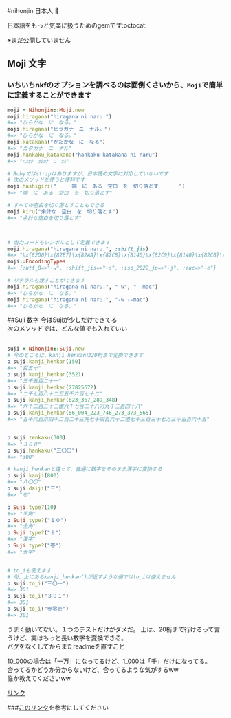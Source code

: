 #nihonjin 日本人 :sushi:

日本語をもっと気楽に扱うためのgemです:octocat:

※まだ公開していません

## Moji 文字

### いちいちnkfのオプションを調べるのは面倒くさいから、`Moji`で簡単に定義することができます
```ruby
moji = Nihonjin::Moji.new
moji.hiragana("hiragana ni naru.")
#=> "ひらがな　に　なる。"
moji.hiragana("ヒラガナ　ニ　ナル。")
#=> "ひらがな　に　なる。"
moji.katakana("かたかな　に　なる")
#=> "カタカナ　ニ　ナル"
moji.hankaku_katakana("hankaku katakana ni naru")
#=> "ﾊﾝｶｸ　ｶﾀｶﾅ　ﾆ　ﾅﾙ"

# Rubyではstripはありますが、日本語の文字に対応していないです
# 次のメソッドを使うと便利です
moji.hashigiri("     端　に　ある　空白　を　切り落とす　　　　")
#=> "端　に　ある　空白　を　切り落とす"

# すべての空白を切り落とすこともできる
moji.kiru("余計な　空白　を　切り落とす")
#=> "余計な空白を切り落とす"



# 出力コードもシンボルとして定義できます
moji.hiragana("hiragana ni naru.", :shift_jis)
#=> "\x{82D0}\x{82E7}\x{82AA}\x{82C8}\x{8140}\x{82C9}\x{8140}\x{82C8}\x{82E9}\x{8142}"
moji::EncodingTypes
#=> {:utf_8=>"-w", :shift_jis=>"-s", :iso_2022_jp=>"-j", :euc=>"-e"}

# リテラルも渡すことができます
moji.hiragana("hiragana ni naru.", "-w", "--mac")
#=> "ひらがな　に　なる。"
moji.hiragana("hiragana ni naru.", "-w --mac")
#=> "ひらがな　に　なる。"
```


##Suji 数字
今はSujiが少しだけできてる<br/>
次のメソッドでは、どんな値でも入れていい<br/><br/>

```ruby
suji = Nihonjin::Suji.new
# 今のところは、kanji_henkanは20桁まで変換できます
p suji.kanji_henkan(150)
#=> "百五十"
p suji.kanji_henkan(3521)
#=> "三千五百二十一"
p suji.kanji_henkan(27825672)
#=> "二千七百八十二万五千六百七十二"
p suji.kanji_henkan(623_367_289_348)
#=> "六千二百三十三億六千七百二十八万九千三百四十八"
p suji.kanji_henkan(56_004_223_746_273_373_565)
#=> "五千六百京四千二百二十三兆七千四百六十二億七千三百三十七万三千五百六十五"


p suji.zenkaku(300)
#=> "３００"
p suji.hankaku("三〇〇")
#=> "300"

# kanji_henkanと違って、普通に数字をそのまま漢字に変換する
p suji.kanji(800)
#=> "八〇〇"
p suji.daiji("三")
#=> "参"

p Suji.type?(10)
#=> "半角"
p Suji.type?("１０")
#=> "全角"
p Suji.type?("十")
#=> "漢字"
p Suji.type?("壱")
#=> "大字"


# to_iも使えます
# 尚、上にあるkanji_henkan()が返すような値ではto_iは使えません
p suji.to_i("三〇一")
#=> 301
p suji.to_i("３０１")
#=> 301
p suji.to_i("参零壱")
#=> 301
```

うまく動いてない。１つのテストだけがダメだ。
上は、20桁まで行けるって言うけど、実はもっと長い数字を変換できる。<br/>
バグをなくしてからまたreadmeを直すこと

10_000の場合は「一万」になってるけど、1_000は「千」だけになってる。<br/>
合ってるかどうか分からないけど、合ってるような気がするww<br/>
誰か教えてくださいww<br/>

<a href="http://www.geocities.jp/f9305710/kazu.html">リンク</a>

###<a href="https://ja.wikipedia.org/wiki/%E5%A4%A7%E5%AD%97_(%E6%95%B0%E5%AD%97)">このリンク</a>を参考にしてください
